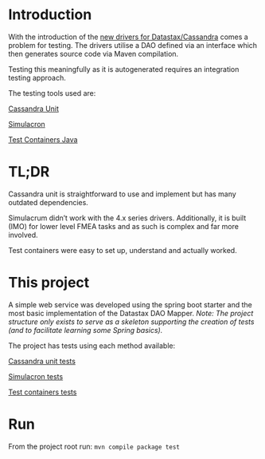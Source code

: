 # Introduction

With the introduction of the [new drivers for Datastax/Cassandra](https://docs.datastax.com/en/developer/java-driver/4.13/manual/core/) comes a problem for testing. The drivers utilise a DAO defined via an interface which then generates source code via Maven compilation.

Testing this meaningfully as it is autogenerated requires an integration testing approach. 

The testing tools used are:

[Cassandra Unit](https://github.com/jsevellec/cassandra-unit)

[Simulacron](https://github.com/datastax/simulacron)

[Test Containers Java](https://github.com/testcontainers/testcontainers-java)

# TL;DR

Cassandra unit is straightforward to use and implement but has many outdated dependencies. 

Simulacrum  didn’t work with the 4.x series drivers. Additionally, it is built (IMO) for lower level FMEA tasks and as such is complex and far more involved. 

Test containers were easy to set up, understand and actually worked.

# This project

A simple web service was developed using the spring boot starter and the most basic implementation of the Datastax DAO Mapper. *Note: The project structure only exists to serve as a skeleton supporting the creation of tests (and to facilitate learning some Spring basics).*

The project has tests using each method available:

[Cassandra unit tests](src/test/java/com/ollie/unifieddriverupgrade/TestCassandraUnit.java)

[Simulacron tests](src/test/java/com/ollie/unifieddriverupgrade/TestSimulacron.java)

[Test containers tests](src/test/java/com/ollie/unifieddriverupgrade/TestContainers.java)

# Run

From the project root run: `mvn compile package test`
